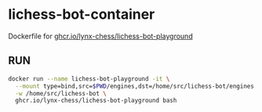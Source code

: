 # lichess-bot-container

Dockerfile for [ghcr.io/lynx-chess/lichess-bot-playground](ghcr.io/lynx-chess/lichess-bot-playground)

## RUN

```bash
docker run --name lichess-bot-playground -it \
  --mount type=bind,src=$PWD/engines,dst=/home/src/lichess-bot/engines \
  -w /home/src/lichess-bot \
  ghcr.io/lynx-chess/lichess-bot-playground bash
```
